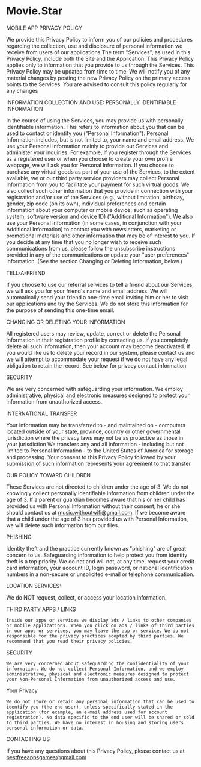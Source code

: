 # Movie.Star


MOBILE APP PRIVACY POLICY

 

We provide this Privacy Policy to inform you of our policies and procedures regarding the collection, use and disclosure of personal information we receive from users of our applications The term "Services", as used in this Privacy Policy, include both the Site and the Application. This Privacy Policy applies only to information that you provide to us through the Services. This Privacy Policy may be updated from time to time. We will notify you of any material changes by posting the new Privacy Policy on the primary access points to the Services. You are advised to consult this policy regularly for any changes

INFORMATION COLLECTION AND USE: PERSONALLY IDENTIFIABLE INFORMATION

In the course of using the Services, you may provide us with personally identifiable information. This refers to information about you that can be used to contact or identify you ("Personal Information"). Personal Information includes, but is not limited to, your name and email address. We use your Personal Information mainly to provide our Services and administer your inquiries. For example, if you register through the Services as a registered user or when you choose to create your own profile webpage, we will ask you for Personal Information. 
          If you choose to purchase any virtual goods as part of your use of the Services, to the extent available, we or our third party service providers may collect Personal Information from you to facilitate your payment for such virtual goods. 
          We also collect such other information that you provide in connection with your registration and/or use of the Services (e.g., without limitation, birthday, gender, zip code (on its own), individual preferences and certain information about your computer or mobile device, such as operating system, software version and device ID) ("Additional Information"). 
          We also use your Personal Information (in some cases, in conjunction with your Additional Information) to contact you with newsletters, marketing or promotional materials and other information that may be of interest to you. If you decide at any time that you no longer wish to receive such communications from us, please follow the unsubscribe instructions provided in any of the communications or update your "user preferences" information. (See the section Changing or Deleting Information, below.)

TELL-A-FRIEND

If you choose to use our referral services to tell a friend about our Services, we will ask you for your friend's name and email address. We will automatically send your friend a one-time email inviting him or her to visit our applications and try the Services. We do not store this information for the purpose of sending this one-time email.

CHANGING OR DELETING YOUR INFORMATION

All registered users may review, update, correct or delete the Personal Information in their registration profile by contacting us. If you completely delete all such information, then your account may become deactivated. If you would like us to delete your record in our system, please contact us and we will attempt to accommodate your request if we do not have any legal obligation to retain the record. See below for privacy contact information.

SECURITY

We are very concerned with safeguarding your information. We employ administrative, physical and electronic measures designed to protect your information from unauthorized access.

INTERNATIONAL TRANSFER

Your information may be transferred to - and maintained on - computers located outside of your state, province, country or other governmental jurisdiction where the privacy laws may not be as protective as those in your jurisdiction We transfers any and all information - including but not limited to Personal Information - to the United States of America for storage and processing. Your consent to this Privacy Policy followed by your submission of such information represents your agreement to that transfer.

OUR POLICY TOWARD CHILDREN

These Services are not directed to children under the age of 3. We do not knowingly collect personally identifiable information from children under the age of 3. If a parent or guardian becomes aware that his or her child has provided us with Personal Information without their consent, he or she should contact us at music.withoutwifi@gmail.com. If we become aware that a child under the age of 3 has provided us with Personal Information, we will delete such information from our files.

PHISHING

Identity theft and the practice currently known as "phishing" are of great concern to us. Safeguarding information to help protect you from identity theft is a top priority. We do not and will not, at any time, request your credit card information, your account ID, login password, or national identification numbers in a non-secure or unsolicited e-mail or telephone communication.

LOCATION SERVICES:

We do NOT request, collect, or access your location information.

THIRD PARTY APPS / LINKS

    Inside our apps or services we display ads / links to other companies or mobile applications. When you click on ads / links of third parties in our apps or services, you may leave the app or service. We do not responsible for the privacy practices adopted by third parties. We recommend that you read their privacy policies.

SECURITY

    We are very concerned about safeguarding the confidentiality of your information. We do not collect Personal Information, and we employ administrative, physical and electronic measures designed to protect your Non-Personal Information from unauthorized access and use.

Your Privacy

    We do not store or retain any personal information that can be used to identify you (the end user), unless specifically stated in the application (for example, an e-mail address used for account registration). No data specific to the end user will be shared or sold to third parties. We have no interest in housing and storing users personal information or data.

CONTACTING US

If you have any questions about this Privacy Policy, please contact us at bestfreeappsgames@gmail.com
